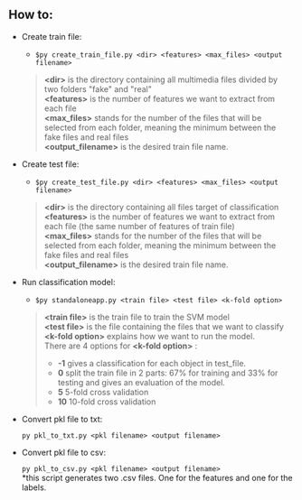 ## How to:

- Create train file:
  - `$py create_train_file.py <dir> <features> <max_files> <output filename> `
   > **\<dir>** is the directory containing all multimedia files divided by two folders "fake" and "real" <br> **\<features>** is the number of features we want to extract from each file <br> **\<max_files>** stands for the number of the files that will be selected from each folder, meaning the minimum between the fake files and real files  <br> **\<output_filename>** is the desired train file name.
- Create test file:
  - `$py create_test_file.py <dir> <features> <max_files> <output filename> `
   > **\<dir>** is the directory containing all files target of classification <br> **\<features>** is the number of features we want to extract from each file (the same number of features of train file) <br> **\<max_files>** stands for the number of the files that will be selected from each folder, meaning the minimum between the fake files and real files  <br> **\<output_filename>** is the desired train file name.
- Run classification model:
  - `$py standaloneapp.py <train file> <test file> <k-fold option> `
  > **\<train file>** is the train file to train the SVM model <br> **\<test file>** is the file containing the files that we want to classify <br> **\<k-fold option>** explains how we want to run the model. <br>
  > There are 4 options for **\<k-fold option>** : <br>
  > - **-1** gives a classification for each object in test_file. 
  > - **0** split the train file in 2 parts: 67% for training and 33% for testing and gives an evaluation of the model.
  > - **5** 5-fold cross validation 
  > - **10** 10-fold cross validation

- Convert pkl file to txt:
  
  ``` py pkl_to_txt.py <pkl filename> <output filename> ```
  
- Convert pkl file to csv:

  ``` py pkl_to_csv.py <pkl filename> <output filename> ``` <br>
  *this script generates two .csv files. One for the features and one for the labels.
